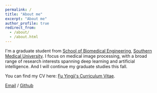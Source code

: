```yaml
---
permalink: /
title: "About me"
excerpt: "About me"
author_profile: true
redirect_from: 
  - /about/
  - /about.html
---
```


I'm a graduate student from [School of Biomedical Engineering](https://portal.smu.edu.cn/swyxgcxy/index.htm), [Southern Medical University](http://www.smu.edu.cn/). I focus on medical image processing, with a broad range of research interests spanning deep learning and artificial intelligence. And I will continue my graduate studies this fall.


You can find my CV here: [Fu Yingji's Curriculum Vitae](../files/Curriculum_Vitae.pdf).

[Email](shaungodlie00@gmail.com) / [Github](https://github.com/shaun919) 


